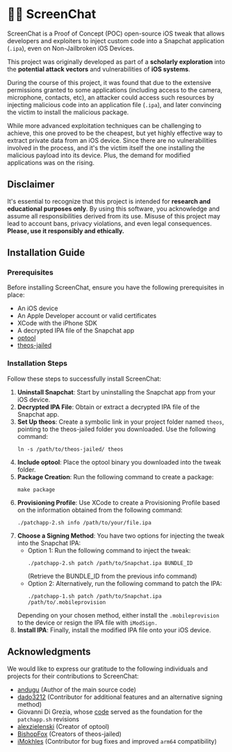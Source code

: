# 📱👻 ScreenChat
ScreenChat is a Proof of Concept (POC) open-source iOS tweak that allows developers and exploiters to inject custom code
into a Snapchat application (`.ipa`), even on Non-Jailbroken iOS Devices.

This project was originally developed as part of a **scholarly exploration** into the **potential attack vectors**
and vulnerabilities of **iOS systems**.

During the course of this project, it was found that due to the extensive permissions granted to some applications
(including access to the camera, microphone, contacts, etc), an attacker could access such resources by injecting
malicious code into an application file (`.ipa`), and later convincing the victim to install the malicious package.

While more advanced exploitation techniques can be challenging to achieve, this one proved to be the cheapest, but yet 
highly effective way to extract private data from an iOS device. Since there are no vulnerabilities involved in the
process, and it's the victim itself the one installing the malicious payload into its device.
Plus, the demand for modified applications was on the rising.

## Disclaimer
It's essential to recognize that this project is intended for **research and educational purposes only**.
By using this software, you acknowledge and assume all responsibilities derived from its use. Misuse of this project may
lead to account bans, privacy violations, and even legal consequences. **Please, use it responsibly and ethically.**

## Installation Guide

### Prerequisites
Before installing ScreenChat, ensure you have the following prerequisites in place:

- An iOS device
- An Apple Developer account or valid certificates
- XCode with the iPhone SDK
- A decrypted IPA file of the Snapchat app
- [optool](https://github.com/alexzielenski/optool/releases)
- [theos-jailed](https://codeload.github.com/BishopFox/theos-jailed/zip/master)

### Installation Steps
Follow these steps to successfully install ScreenChat:

1. **Uninstall Snapchat**: Start by uninstalling the Snapchat app from your iOS device.
2. **Decrypted IPA File**: Obtain or extract a decrypted IPA file of the Snapchat app.
3. **Set Up theos**: Create a symbolic link in your project folder named `theos`, pointing to the theos-jailed 
folder you downloaded. Use the following command:
   ```
   ln -s /path/to/theos-jailed/ theos
   ```
4. **Include optool**: Place the optool binary you downloaded into the tweak folder.
5. **Package Creation**: Run the following command to create a package:
   ```
   make package
   ```
6. **Provisioning Profile**: Use XCode to create a Provisioning Profile based on the information obtained from the
following command:
   ```
   ./patchapp-2.sh info /path/to/your/file.ipa
   ```
7. **Choose a Signing Method**: You have two options for injecting the tweak into the Snapchat IPA:
   - Option 1: Run the following command to inject the tweak:
     ```
     ./patchapp-2.sh patch /path/to/Snapchat.ipa BUNDLE_ID
     ```
     (Retrieve the BUNDLE_ID from the previous info command)
   - Option 2: Alternatively, run the following command to patch the IPA:
     ```
     ./patchapp-1.sh patch /path/to/Snapchat.ipa /path/to/.mobileprovision
     ```
   Depending on your chosen method, either install the `.mobileprovision` to the device or resign the IPA file with
`iModSign.`
8. **Install IPA**: Finally, install the modified IPA file onto your iOS device.

## Acknowledgments
We would like to express our gratitude to the following individuals and projects for their contributions to ScreenChat:

- [andugu](https://github.com/andugu) (Author of the main source code)
- [dado3212](https://github.com/dado3212) (Contributor for additional features and an alternative signing method)
- Giovanni Di Grezia, whose [code](http://www.xgiovio.com/blog-photos-videos-other/blog/resign-your-ios-ipa-frameworks-and-plugins-included/)
served as the foundation for the `patchapp.sh` revisions
- [alexzielenski](https://github.com/alexzielenski) (Creator of optool)
- [BishopFox](https://github.com/BishopFox) (Creators of theos-jailed)
- [iMokhles](https://github.com/iMokhles) (Contributor for bug fixes and improved `arm64` compatibility)
